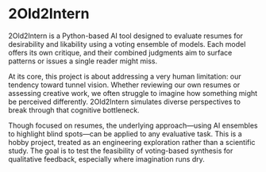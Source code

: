 # 2Old2Intern

2Old2Intern is a Python-based AI tool designed to evaluate resumes for desirability and likability using a voting ensemble of models. Each model offers its own critique, and their combined judgments aim to surface patterns or issues a single reader might miss.

At its core, this project is about addressing a very human limitation: our tendency toward tunnel vision. Whether reviewing our own resumes or assessing creative work, we often struggle to imagine how something might be perceived differently. 2Old2Intern simulates diverse perspectives to break through that cognitive bottleneck.

Though focused on resumes, the underlying approach—using AI ensembles to highlight blind spots—can be applied to any evaluative task. This is a hobby project, treated as an engineering exploration rather than a scientific study. The goal is to test the feasibility of voting-based synthesis for qualitative feedback, especially where imagination runs dry.
